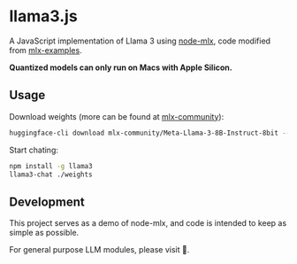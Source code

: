 # llama3.js

A JavaScript implementation of Llama 3 using [node-mlx](https://github.com/frost-beta/node-mlx),
code modified from [mlx-examples](https://github.com/ml-explore/mlx-examples).

__Quantized models can only run on Macs with Apple Silicon.__

## Usage

Download weights
(more can be found at [mlx-community](https://huggingface.co/collections/mlx-community/llama-3-662156b069a5d33b3328603c)):

```sh
huggingface-cli download mlx-community/Meta-Llama-3-8B-Instruct-8bit --local-dir weights
```

Start chating:

```sh
npm install -g llama3
llama3-chat ./weights
```

## Development

This project serves as a demo of node-mlx, and code is intended to keep as
simple as possible.

For general purpose LLM modules, please visit :construction:.
